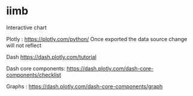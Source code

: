 # iimb


Interactive chart 

Plotly : https://plotly.com/python/
Once exported the data source change will not reflect

Dash https://dash.plotly.com/tutorial

Dash core components: https://dash.plotly.com/dash-core-components/checklist

Graphs : https://dash.plotly.com/dash-core-components/graph

